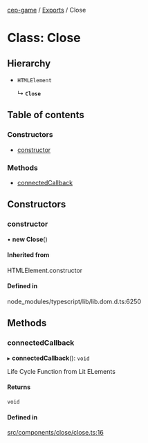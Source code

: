 [cep-game](../README.md) / [Exports](../modules.md) / Close

# Class: Close

## Hierarchy

- `HTMLElement`

  ↳ **`Close`**

## Table of contents

### Constructors

- [constructor](Close.md#constructor)

### Methods

- [connectedCallback](Close.md#connectedcallback)

## Constructors

### constructor

• **new Close**()

#### Inherited from

HTMLElement.constructor

#### Defined in

node_modules/typescript/lib/lib.dom.d.ts:6250

## Methods

### connectedCallback

▸ **connectedCallback**(): `void`

Life Cycle Function from Lit ELements

#### Returns

`void`

#### Defined in

[src/components/close/close.ts:16](https://github.com/CEP-Gruppe-2/cep-game/blob/67020bd/src/components/close/close.ts#L16)
